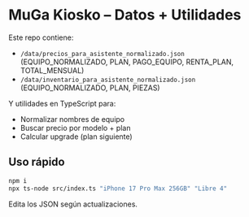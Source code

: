 # MuGa Kiosko – Datos + Utilidades

Este repo contiene:
- `/data/precios_para_asistente_normalizado.json` (EQUIPO_NORMALIZADO, PLAN, PAGO_EQUIPO, RENTA_PLAN, TOTAL_MENSUAL)
- `/data/inventario_para_asistente_normalizado.json` (EQUIPO_NORMALIZADO, PLAN, PIEZAS)

Y utilidades en TypeScript para:
- Normalizar nombres de equipo
- Buscar precio por modelo + plan
- Calcular upgrade (plan siguiente)

## Uso rápido
```bash
npm i
npx ts-node src/index.ts "iPhone 17 Pro Max 256GB" "Libre 4"
```
Edita los JSON según actualizaciones.
